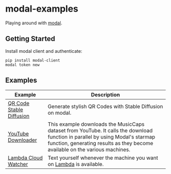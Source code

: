 # modal-examples

Playing around with [modal](https://modal.com).

## Getting Started

Install modal client and authenticate:

```
pip install modal-client
modal token new
```


## Examples

<!-- Table below -->

| Example | Description |
| --- | --- |
| [QR Code Stable Diffusion](./qrcode-stable-diffusion) | Generate stylish QR Codes with Stable Diffusion on modal. |
| [YouTube Downloader](./youtube-downloader) | This example downloads the MusicCaps dataset from YouTube. It calls the download function in parallel by using Modal's starmap function, generating results as they become available on the various machines. |
| [Lambda Cloud Watcher](./lambda_watcher) | Text yourself whenever the machine you want on [Lambda](https://lambdalabs.com/cloud) is available. |
